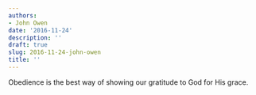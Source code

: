 ```yaml
---
authors:
- John Owen
date: '2016-11-24'
description: ''
draft: true
slug: 2016-11-24-john-owen
title: ''
---
```

Obedience is the best way of showing our gratitude to God for His grace.



